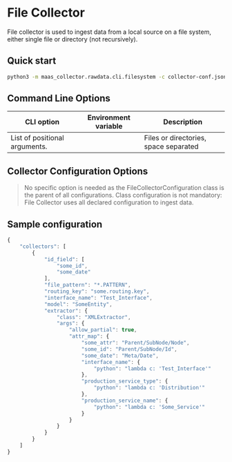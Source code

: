 # File Collector

File collector is used to ingest data from a local source on a file system, either single file or directory (not recursively).

## Quick start

```bash
python3 -m maas_collector.rawdata.cli.filesystem -c collector-conf.json /path/to/file_to_ingest_1.ext /path/to/file_to_ingest_1.ext /path/to/file_to_ingest_2.ext /path/some_directory
```

## Command Line Options

| CLI option                    | Environment variable | Description                           |
| ----------------------------- | -------------------- | ------------------------------------- |
| List of positional arguments. |                      | Files or directories, space separated |

## Collector Configuration Options

> No specific option is needed as the FileCollectorConfiguration class is the parent of all configurations. Class configuration is not mandatory: File Collector uses all declared configuration to ingest data.

## Sample configuration

```javascript
{
    "collectors": [
        {
            "id_field": [
                "some_id",
                "some_date"
            ],
            "file_pattern": "*.PATTERN",
            "routing_key": "some.routing.key",
            "interface_name": "Test_Interface",
            "model": "SomeEntity",
            "extractor": {
                "class": "XMLExtractor",
                "args": {
                    "allow_partial": true,
                    "attr_map": {
                        "some_attr": "Parent/SubNode/Node",
                        "some_id": "Parent/SubNode/Id",
                        "some_date": "Meta/Date",
                        "interface_name": {
                            "python": "lambda c: 'Test_Interface'"
                        },
                        "production_service_type": {
                            "python": "lambda c: 'Distribution'"
                        },
                        "production_service_name": {
                            "python": "lambda c: 'Some_Service'"
                        }
                    }
                }
            }
        }
    ]
}
```
